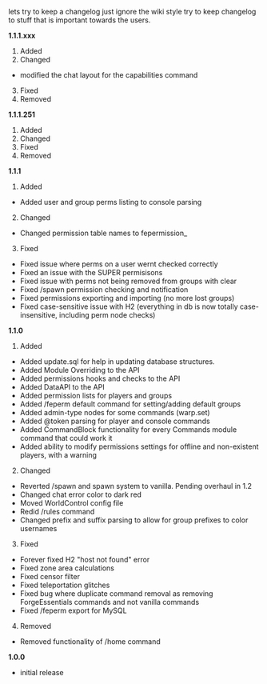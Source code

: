lets try to keep a changelog
just ignore the wiki style
try to keep changelog to stuff that is important towards the users.


**1.1.1.xxx**

1. Added
2. Changed
 * modified the chat layout for the capabilities command
3. Fixed
4. Removed

**1.1.1.251**

1. Added
2. Changed
3. Fixed
4. Removed

**1.1.1**

1. Added
 * Added user and group perms listing to console parsing
2. Changed
 * Changed permission table names to fepermission_<tableName>
3. Fixed
 * Fixed issue where perms on a user wernt checked correctly
 * Fixed an issue with the SUPER permisisons
 * Fixed issue with perms not being removed from groups with clear
 * Fixed /spawn permission checking and notification
 * Fixed permissions exporting and importing (no more lost groups)
 * Fixed case-sensitive issue with H2 (everything in db is now totally case-insensitive, including perm node checks)

**1.1.0**

1. Added
 * Added update.sql for help in updating database structures.
 * Added Module Overriding to the API
 * Added permissions hooks and checks to the API
 * Added DataAPI to the API
 * Added permission lists for players and groups
 * Added /feperm default command for setting/adding default groups
 * Added admin-type nodes for some commands (warp.set)
 * Added @token parsing for player and console commands
 * Added CommandBlock functionality for every Commands module command that could work it
 * Added ability to modify permissions settings for offline and non-existent players, with a warning
2. Changed
 * Reverted /spawn and spawn system to vanilla. Pending overhaul in 1.2
 * Changed chat error color to dark red
 * Moved WorldControl config file
 * Redid /rules command
 * Changed prefix and suffix parsing to allow for group prefixes to color usernames
3. Fixed
 * Forever fixed H2 "host not found" error
 * Fixed zone area calculations
 * Fixed censor filter
 * Fixed teleportation glitches
 * Fixed bug where duplicate command removal as removing ForgeEssentials commands and not vanilla commands
 * Fixed /feperm export for MySQL
4. Removed
  * Removed <x y z> functionality of /home command

**1.0.0**
 * initial release